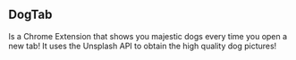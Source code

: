 ## DogTab

Is a Chrome Extension that shows you majestic dogs every time you open a new tab!
It uses the Unsplash API to obtain the high quality dog pictures!